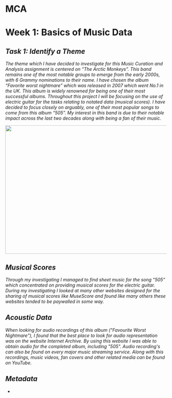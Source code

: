 # MCA
# Week 1: Basics of Music Data
## *Task 1: Identify a Theme* #
*The theme which I have decided to investigate for this Music Curation and Analysis assignment is centered on “The Arctic Monkeys”. This band remains one of the most notable groups to emerge from the early 2000s, with 6 Grammy nominations to their name. I have chosen the album “Favorite worst nightmare” which was released in 2007 which went No.1 in the UK. This album is widely renowned for being one of their most successful albums. Throughout this project I will be focusing on the use of electric guitar for the tasks relating to notated data (musical scores). I have decided to focus closely on arguably, one of their most popular songs to come from this album “505”. My interest in this band is due to their notable impact across the last two decades along with being a fan of their music.*

<p align="center">
<img src="https://github.com/emmahendry/MCA-2023/assets/145599857/2eefb371-a398-46b2-9dc0-bb1545465bb2" width="700" height="400">
</p>

## *Musical Scores*

*Through my investigating I managed to find sheet music for the song ”505” which concentrated on providing musical scores for the electric guitar. During my investigating I looked at many other websites designed for the sharing of musical scores like MuseScore and found like many others these websites tended to be paywalled in some way.*  

## *Acoustic Data*

*When looking for audio recordings of this album ("Favourite Worst Nightmare"), I found that the best place to look for audio representation was on the website Internet Archive. By using this website I was able to obtain audio for the completed album, including "505". Audio recording's can also be found on every major music streaming service. Along with this recordings, music videos, fan covers and other related media can be found on YouTube.*

## *Metadata*

*
